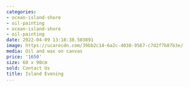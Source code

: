 ```yaml
---
categories:
- ocean-island-shore
- oil-painting
- ocean-island-shore
- oil-painting
date: 2022-04-09 13:18:38.503891
image: https://ucarecdn.com/39bb2c14-6a2c-4038-9567-c7d2f7b87b3e/
media: Oil and wax on canvas
price: '1650'
size: 60 x 90cm
sold: Contact Us
title: Island Evening
...
```

